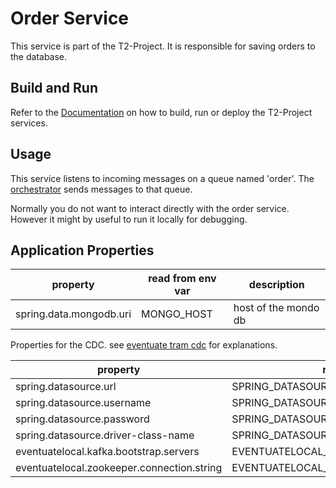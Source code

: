 # Order Service

This service is part of the T2-Project.
It is responsible for saving orders to the database.

## Build and Run

Refer to the [Documentation](https://t2-documentation.readthedocs.io/en/latest/microservices/deploy.html) on how to build, run or deploy the T2-Project services.

## Usage

This service listens to incoming messages on a queue named 'order'.
The [orchestrator](https://github.com/t2-project/orchestrator) sends messages to that queue.

Normally you do not want to interact directly with the order service.
However it might by useful to run it locally for debugging.

## Application Properties

| property | read from env var | description |
| -------- | ----------------- | ----------- |
| spring.data.mongodb.uri | MONGO_HOST | host of the mondo db |

Properties for the CDC.
see  [eventuate tram cdc](https://eventuate.io/docs/manual/eventuate-tram/latest/getting-started-eventuate-tram.html) for explanations.

| property | read from env var |
| -------- | ----------------- |
| spring.datasource.url | SPRING_DATASOURCE_URL |
| spring.datasource.username | SPRING_DATASOURCE_USERNAME |
| spring.datasource.password | SPRING_DATASOURCE_PASSWORD |
| spring.datasource.driver-class-name | SPRING_DATASOURCE_DRIVER_CLASS_NAME |
| eventuatelocal.kafka.bootstrap.servers | EVENTUATELOCAL_KAFKA_BOOTSTRAP_SERVERS |
| eventuatelocal.zookeeper.connection.string | EVENTUATELOCAL_ZOOKEEPER_CONNECTION_STRING |
